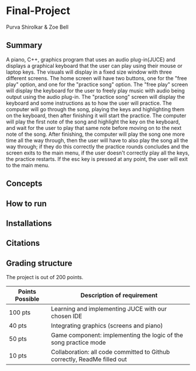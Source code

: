 # Final-Project 
Purva Shirolkar & Zoe Bell

## Summary
A piano, C++, graphics program that uses an audio plug-in(JUCE) and displays a
graphical keyboard that the user can play using their mouse or laptop keys. The
visuals will display in a fixed size window with three different screens. The home
screen will have two buttons, one for the "free play" option, and one for the
"practice song" option. The "free play" screen will display the keyboard for the
user to freely play music with audio being output using the audio plug-in. The
"practice song" screen will display the keyboard and some instructions as to how
the user will practice. The computer will go through the song, playing the keys
and highlighting them on the keyboard, then after finishing it will start the
practice. The computer will play the first note of the song and highlight the key on
the keyboard, and wait for the user to play that same note before moving on to
the next note of the song. After finishing, the computer will play the song one
more time all the way through, then the user will have to also play the song all
the way through; if they do this correctly the practice rounds concludes and the
screen exits to the main menu, if the user doesn't correctly play all the keys, the
practice restarts. If the esc key is pressed at any point, the user will exit to the
main menu.

## Concepts

## How to run

## Installations

## Citations

## Grading structure
The project is out of 200 points.

| Points Possible | Description of requirement                                               |
|-----------------|--------------------------------------------------------------------------|
| 100 pts         | Learning and implementing JUCE with our chosen IDE                       |
| 40 pts          | Integrating graphics (screens and piano)                                 |
| 50 pts          | Game component: implementing the logic of the song practice mode         |
| 10 pts          | Collaboration: all code committed to Github correctly, ReadMe filled out |
